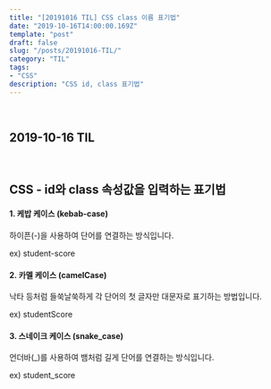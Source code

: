 ```yaml
---
title: "[20191016 TIL] CSS class 이름 표기법"
date: "2019-10-16T14:00:00.169Z"
template: "post"
draft: false
slug: "/posts/20191016-TIL/"
category: "TIL"
tags:
- "CSS"
description: "CSS id, class 표기법"
---
```


<br>

## 2019-10-16 TIL

<br>

## CSS - id와 class 속성값을 입력하는 표기법

#### 1. 케밥 케이스 (kebab-case)

하이픈(-)을 사용하여 단어를 연결하는 방식입니다.

ex) student-score

#### 2. 카멜 케이스 (camelCase)

낙타 등처럼 들쑥날쑥하게 각 단어의 첫 글자만 대문자로 표기하는 방법입니다.

ex) studentScore

#### 3. 스네이크 케이스 (snake_case)

언더바(\_)를 사용하여 뱀처럼 길게 단어를 연결하는 방식입니다.

ex) student_score

<br>
<br>
